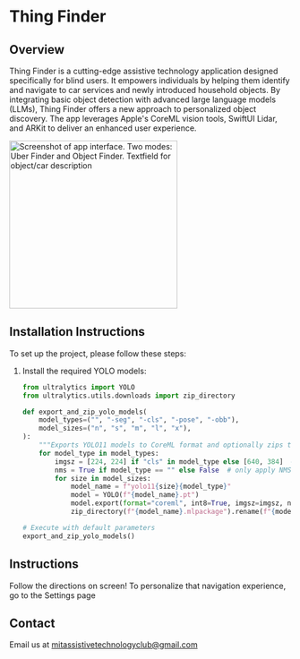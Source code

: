 # Thing Finder

## Overview

Thing Finder is a cutting-edge assistive technology application designed specifically for blind users. It empowers individuals by helping them identify and navigate to car services and newly introduced household objects. By integrating basic object detection with advanced large language models (LLMs), Thing Finder offers a new approach to personalized object discovery. The app leverages Apple's CoreML vision tools, SwiftUI Lidar, and ARKit to deliver an enhanced user experience.

<img src="https://github.com/user-attachments/assets/4515e9e9-0984-4dfb-bab2-87cb15addc55" alt="Screenshot of app interface. Two modes: Uber Finder and Object Finder. Textfield for object/car description" width="300" height="auto" >

## Installation Instructions

To set up the project, please follow these steps:

1. Install the required YOLO models:

   ```python
   from ultralytics import YOLO
   from ultralytics.utils.downloads import zip_directory

   def export_and_zip_yolo_models(
       model_types=("", "-seg", "-cls", "-pose", "-obb"),
       model_sizes=("n", "s", "m", "l", "x"),
   ):
       """Exports YOLO11 models to CoreML format and optionally zips the output packages."""
       for model_type in model_types:
           imgsz = [224, 224] if "cls" in model_type else [640, 384]  # default input image sizes
           nms = True if model_type == "" else False  # only apply NMS to Detect models
           for size in model_sizes:
               model_name = f"yolo11{size}{model_type}"
               model = YOLO(f"{model_name}.pt")
               model.export(format="coreml", int8=True, imgsz=imgsz, nms=nms)
               zip_directory(f"{model_name}.mlpackage").rename(f"{model_name}.mlpackage.zip")

   # Execute with default parameters
   export_and_zip_yolo_models()
   ```

## Instructions

Follow the directions on screen! To personalize that navigation experience, go to the Settings page

## Contact
Email us at mitassistivetechnologyclub@gmail.com
